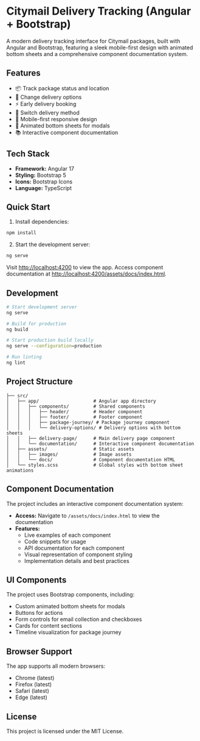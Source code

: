 # Citymail Delivery Tracking (Angular + Bootstrap)

A modern delivery tracking interface for Citymail packages, built with Angular and Bootstrap, featuring a sleek mobile-first design with animated bottom sheets and a comprehensive component documentation system.

## Features

- 📦 Track package status and location
- 🚚 Change delivery options
- ⚡ Early delivery booking
- 🔄 Switch delivery method
- 📱 Mobile-first responsive design
- 🔼 Animated bottom sheets for modals
- 📚 Interactive component documentation

## Tech Stack

- **Framework:** Angular 17
- **Styling:** Bootstrap 5
- **Icons:** Bootstrap Icons
- **Language:** TypeScript

## Quick Start

1. Install dependencies:
```bash
npm install
```

2. Start the development server:
```bash
ng serve
```

Visit [http://localhost:4200](http://localhost:4200) to view the app.
Access component documentation at [http://localhost:4200/assets/docs/index.html](http://localhost:4200/assets/docs/index.html).

## Development

```bash
# Start development server
ng serve

# Build for production
ng build

# Start production build locally
ng serve --configuration=production

# Run linting
ng lint
```

## Project Structure

```
├── src/
│   ├── app/                    # Angular app directory
│   │   ├── components/         # Shared components
│   │   │   ├── header/         # Header component
│   │   │   ├── footer/         # Footer component
│   │   │   ├── package-journey/ # Package journey component
│   │   │   └── delivery-options/ # Delivery options with bottom sheets
│   │   ├── delivery-page/      # Main delivery page component
│   │   └── documentation/      # Interactive component documentation
│   ├── assets/                 # Static assets
│   │   ├── images/             # Image assets
│   │   └── docs/               # Component documentation HTML
│   └── styles.scss             # Global styles with bottom sheet animations
```

## Component Documentation

The project includes an interactive component documentation system:

- **Access:** Navigate to `/assets/docs/index.html` to view the documentation
- **Features:**
  - Live examples of each component
  - Code snippets for usage
  - API documentation for each component
  - Visual representation of component styling
  - Implementation details and best practices

## UI Components

The project uses Bootstrap components, including:
- Custom animated bottom sheets for modals
- Buttons for actions
- Form controls for email collection and checkboxes
- Cards for content sections
- Timeline visualization for package journey

## Browser Support

The app supports all modern browsers:
- Chrome (latest)
- Firefox (latest)
- Safari (latest)
- Edge (latest)

## License

This project is licensed under the MIT License.